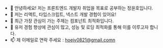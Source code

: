 - 👋 안녕하세요! 저는 프론트엔드 개발자 취업을 목표로 공부하는 정윤호입니다.
- 👀 저는 리액트, 타입스크립트, 넥스트 개발 경험이 있어요!
- 🌱 최근 가장 관심이 가는 주제는 컴포넌트 최적화입니다.
- 💞️ 유저 경험 향상에 관심이 많고, 성능 및 로딩 최적화를 통해 이를 이루고자 합니다.
- 📫 제 이메일로 연락 주세요 : hoejy0821@gmail.comn

<!---
KingNono1030/KingNono1030 is a ✨ special ✨ repository because its `README.md` (this file) appears on your GitHub profile.
You can click the Preview link to take a look at your changes.
--->
